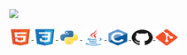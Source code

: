 <div>
  <a href="https://github.com/adnaolivia/">
  <!--<img height="200em" src="https://github-readme-stats.vercel.app/api/top-langs/?username=adnaolivia&layout=compact&langs_count=7&theme=panda"/>-->
  <img height="300cm" src="https://github-readme-stats.vercel.app/api/top-langs/?username=adnaolivia"/>
</div>
  <br>
<div>
  <img align="center" alt="Adna-HTML" height="30" width="40" src="https://raw.githubusercontent.com/devicons/devicon/master/icons/html5/html5-original.svg">
  <img align="center" alt="Adna-CSS3" height="30" width="40" src="https://raw.githubusercontent.com/devicons/devicon/master/icons/css3/css3-original.svg">
  <img align="center" alt="Adna-Python" height="30" width="40" src="https://raw.githubusercontent.com/devicons/devicon/master/icons/python/python-original.svg">
  <img align="center" alt="Adna-Java" height="30" width="40" src="https://raw.githubusercontent.com/devicons/devicon/master/icons/java/java-original.svg">
  <img align="center" alt="Adna-C" height="30" width="40" src="https://raw.githubusercontent.com/devicons/devicon/master/icons/c/c-original.svg">
  <img align="center" alt="Adna-GitHub" height="30" width="40" src="https://raw.githubusercontent.com/devicons/devicon/master/icons/github/github-original.svg">
  <img align="center" alt="Adna-Git" height="30" width="40" src="https://raw.githubusercontent.com/devicons/devicon/master/icons/git/git-original.svg">
</div>

